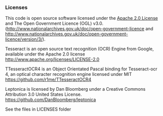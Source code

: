 ### Licenses
  This code is open source software licensed under the
  [Apache 2.0 License]("http://www.apache.org/licenses/LICENSE-2.0.html")
  and The Open Government Licence (OGL) v3.0.
  (http://www.nationalarchives.gov.uk/doc/open-government-licence and
   http://www.nationalarchives.gov.uk/doc/open-government-licence/version/3/).

  Tesseract is an open source text recognition (OCR) Engine from Google,
  available under the Apache 2.0 license
  http://www.apache.org/licenses/LICENSE-2.0

  TTesseractOCR4 is an Object Orientated Pascal binding for Tesseract-ocr 4,
  an optical character recognition engine licensed under MIT
  https://github.com/r1me/TTesseractOCR4

  Leptonica is licensed by Dan Bloomberg under a
  Creative Commons Attribution 3.0 United States License.
  https://github.com/DanBloomberg/leptonica

  See the files in LICENSES folder
